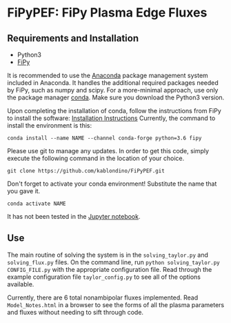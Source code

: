# FiPyPEF: FiPy Plasma Edge Fluxes

## Requirements and Installation
* Python3
* [FiPy](https://www.ctcms.nist.gov/fipy/ "FiPy Homepage")

It is recommended to use the [Anaconda](https://www.anaconda.com/download/ "Download Anaconda") package management system included in Anaconda.
It handles the additional required packages needed by FiPy, such as numpy and scipy.
For a more-minimal approach, use only the package manager [conda](https://conda.io/miniconda.html "Download Miniconda").
Make sure you download the Python3 version.

Upon completing the installation of conda, follow the instructions from FiPy to install the software:
[Installation Instructions](https://www.ctcms.nist.gov/fipy/INSTALLATION.html "Instructions")
Currently, the command to install the environment is this:
```
conda install --name NAME --channel conda-forge python=3.6 fipy
```

Please use git to manage any updates.
In order to get this code, simply execute the following command in the location of your choice.
```
git clone https://github.com/kablondino/FiPyPEF.git
```
Don't forget to activate your conda environment!
Substitute the name that you gave it.
```
conda activate NAME
```

It has not been tested in the [Jupyter notebook](http://jupyter.org/ "Jupyter").

## Use
The main routine of solving the system is in the `solving_taylor.py` and `solving_flux.py` files.
On the command line, run `python solving_taylor.py CONFIG_FILE.py` with the appropriate configuration file.
Read through the example configuration file `taylor_config.py` to see all of the options available.

Currently, there are 6 total nonambipolar fluxes implemented.
Read `Model_Notes.html` in a browser to see the forms of all the plasma parameters and fluxes without needing to sift through code.

